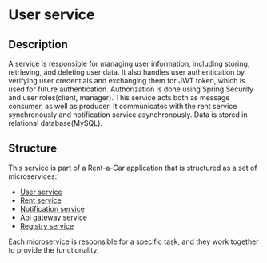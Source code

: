 # User service

## Description
A service is responsible for managing user information, including storing, retrieving, and deleting user data. It also handles user authentication by verifying user credentials and exchanging them for JWT token, which is used for future authentication. Authorization is done using Spring Security and user roles(client, manager). This service acts both as message consumer, as well as producer. It communicates with the rent service synchronously and notification service asynchronously. Data is stored in relational database(MySQL). 

## Structure
This service is part of a Rent-a-Car application that is structured as a set of microservices:
* [User service](https://github.com/lukamilo99/user-service) <br/>
* [Rent service](https://github.com/lukamilo99/rent-service) <br/>
* [Notification service](https://github.com/lukamilo99/notification-service) <br/>
* [Api gateway service](https://github.com/lukamilo99/api-gateway-service) <br/>
* [Registry service](https://github.com/lukamilo99/registry-service) <br/>

Each microservice is responsible for a specific task, and they work together to provide the functionality.
